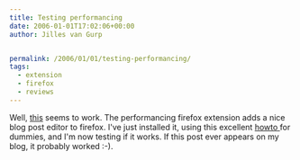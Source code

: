 ```yaml
---
title: Testing performancing
date: 2006-01-01T17:02:06+00:00
author: Jilles van Gurp


permalink: /2006/01/01/testing-performancing/
tags:
  - extension
  - firefox
  - reviews
---
```

Well, [this](http://performancing.com/firefox) seems to work. The performancing firefox extension adds a nice blog post editor to firefox. I've just installed it, using this excellent [howto ](http://performancing.com/node/580)for dummies, and I'm now testing if it works. If this post ever appears on my blog, it probably worked :-).